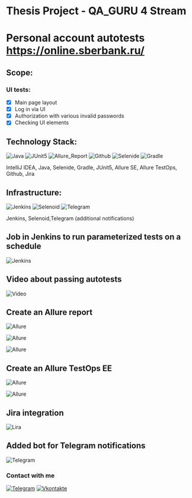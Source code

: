 # Thesis Project - QA_GURU 4 Stream

# Personal account autotests https://online.sberbank.ru/

## Scope:
### UI tests:

- [X]  Main page layout
- [X] Log in via UI
- [X] Authorization with various invalid passwords
- [X] Checking UI elements

## Technology Stack:

![Java](files/stack/Java.png)
![JUnit5](files/stack/JUnit5.png)
![Allure_Report](files/stack/Allure_Report.png)
![Github](files/stack/Github.png)
![Selenide](files/stack/Selenide.png)
![Gradle](files/stack/Gradle.png)

IntelliJ IDEA, Java, Selenide, Gradle, JUnit5, Allure SE, Allure TestOps, Github, Jira

## Infrastructure:

![Jenkins](files/stack/Jenkins.png)
![Selenoid](files/stack/Selenoid.png)
![Telegram](files/stack/Telegram.png)

Jenkins, Selenoid,Telegram (additional notifications)

## Job in Jenkins to run parameterized tests on a schedule

![Jenkins](files/stack/Jenkins_1.png)

## Video about passing autotests

![Video](files/stack/video1.gif)

## Create an Allure report

![Allure](files/stack/Allure.png)

![Allure](files/stack/Allure_1.png)

![Allure](files/stack/Allure_2.png)

## Create an Allure TestOps EE

![Allure](files/stack/AllureOps_1.png)

![Allure](files/stack/AllureOps_2.png)

## Jira integration

![Lira](files/stack/Jira.png)

## Added bot for Telegram notifications

![Telegram](files/stack/telegram_1.png)

### Сontact with me

[![Telegram](https://img.shields.io/badge/-Telegram-0b0a1a?style=for-the-badge&logo=telegram&logoColor=27A0D9)](https://t.me/LukeSkyQA)
[![Vkontakte](https://img.shields.io/badge/-Vkontakte-0b0a1a?style=for-the-badge&logo=Vk&logoColor=4F7DB3)](https://vk.com/johncoffeee)